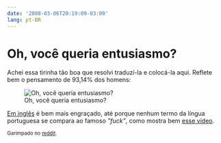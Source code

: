 ```yaml
---
date: '2008-03-06T20:19:09-03:00'
lang: pt-BR
---
```


# Oh, você queria entusiasmo?

Achei essa tirinha tão boa que resolvi traduzí-la e colocá-la aqui. Reflete bem o pensamento de 93,14% dos homens:

<figure>
  <img src="/img/tirinhaentusiasmo.jpg" alt="Oh, você queria entusiasmo?" />
  <figcaption>Oh, você queria entusiasmo?</figcaption>
</figure>

[Em inglês](http://www.cubis.ca/thumbs/192.jpg) é bem mais engraçado, até porque nenhum termo da língua portuguesa se compara ao famoso _"fuck"_, como mostra bem [esse vídeo](http://www.youtube.com/watch?v=AUaWCcDlI5s).

<small>Garimpado no [reddit](http://reddit.com/info/6asq5/comments/).</small>
